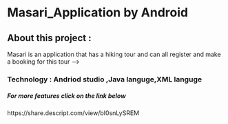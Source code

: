 # Masari_Application by Android 
<h2>About this project : </h2>
<p>Masari is an application that has a hiking tour and can all register and make a booking for this tour -->  </p>
<h3> Technology :
Andriod studio ,Java languge,XML languge  </h3>


<h5> For more features click on the link below  </h5>
https://share.descript.com/view/bI0snLySREM
